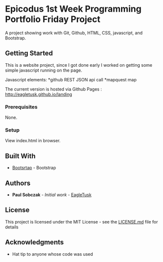 # Epicodus 1st Week Programming Portfolio Friday Project

A project showing work with Git, Github, HTML, CSS, javascript, and Bootstrap.

## Getting Started

This is a website project, since I got done early I worked on getting some simple javascript running on the page.

Javascript elements:
*github REST JSON api call
*mapquest map

The current version is hosted via Github Pages : http://eagletusk.github.io/landing

### Prerequisites

None.

### Setup

View index.html in browser.

## Built With

* [Bootsrtap](https://getbootstrap.com/docs/4.1/getting-started/introduction/) - Bootstrap

## Authors

* **Paul Sobczak** - *Initial work* - [EagleTusk](https://github.com/Eagletusk)

## License

This project is licensed under the MIT License - see the [LICENSE.md](LICENSE.md) file for details

## Acknowledgments

* Hat tip to anyone whose code was used
